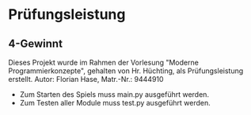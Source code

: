 # Prüfungsleistung
## 4-Gewinnt

Dieses Projekt wurde im Rahmen der Vorlesung "Moderne Programmierkonzepte", gehalten von Hr. Hüchting, als Prüfungsleistung erstellt.
Autor: Florian Hase, Matr.-Nr.: 9444910

+ Zum Starten des Spiels muss main.py ausgeführt werden.
+ Zum Testen aller Module muss test.py ausgeführt werden.
